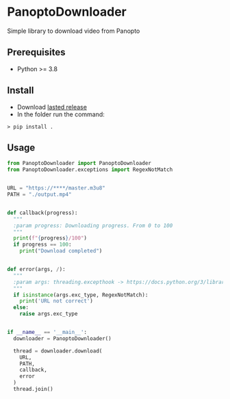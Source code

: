 # PanoptoDownloader

Simple library to download video from Panopto

## Prerequisites  

- Python >= 3.8

## Install

- Download [lasted release](https://github.com/Panopto-Video-DL/Panopto-Video-DL-lib/releases)
- In the folder run the command: 
```bach
> pip install .
```

## Usage

```python
from PanoptoDownloader import PanoptoDownloader
from PanoptoDownloader.exceptions import RegexNotMatch


URL = "https://****/master.m3u8"
PATH = "./output.mp4"


def callback(progress):
  """
  :param progress: Downloading progress. From 0 to 100
  """
  print(f"{progress}/100")
  if progress == 100:
    print("Download completed")


def error(args, /):
  """
  :param args: threading.excepthook -> https://docs.python.org/3/library/threading.html#threading.excepthook
  """
  if isinstance(args.exc_type, RegexNotMatch):
    print('URL not correct')
  else:
    raise args.exc_type


if __name__ == '__main__':
  downloader = PanoptoDownloader()

  thread = downloader.download(
    URL,
    PATH,
    callback,
    error
  )
  thread.join()
```
